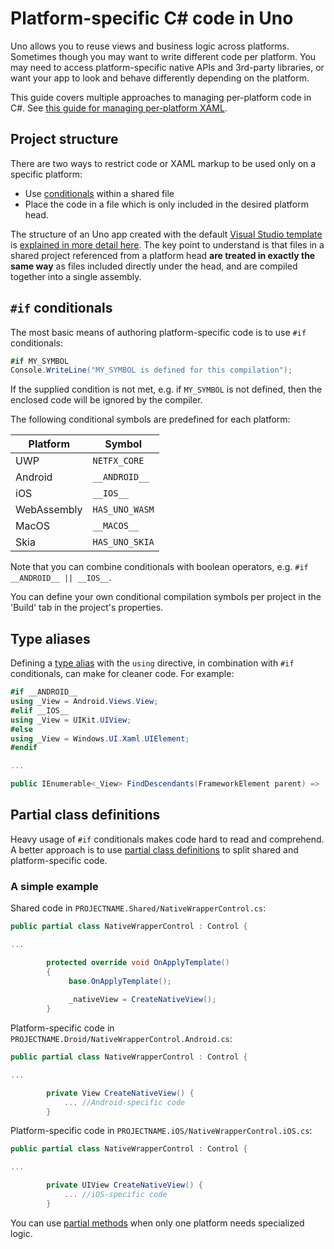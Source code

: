# Platform-specific C# code in Uno

Uno allows you to reuse views and business logic across platforms. Sometimes though you may want to write different code per platform. You may need to access platform-specific native APIs and 3rd-party libraries, or want your app to look and behave differently depending on the platform. 

This guide covers multiple approaches to managing per-platform code in C#. See [this guide for managing per-platform XAML](platform-specific-xaml.md).

## Project structure

There are two ways to restrict code or XAML markup to be used only on a specific platform:

* Use [conditionals](https://docs.microsoft.com/en-us/dotnet/csharp/language-reference/preprocessor-directives/preprocessor-if) within a shared file
* Place the code in a file which is only included in the desired platform head.
 
The structure of an Uno app created with the default [Visual Studio template](https://marketplace.visualstudio.com/items?itemName=nventivecorp.uno-platform-addin) is [explained in more detail here](uno-app-solution-structure.md). The key point to understand is that files in a shared project referenced from a platform head **are treated in exactly the same way** as files included directly under the head, and are compiled together into a single assembly.
 
 
 ## `#if` conditionals
 
 The most basic means of authoring platform-specific code is to use `#if` conditionals:
 
 ```csharp
 #if MY_SYMBOL
 Console.WriteLine("MY_SYMBOL is defined for this compilation");
 ```
 
 If the supplied condition is not met, e.g. if `MY_SYMBOL` is not defined, then the enclosed code will be ignored by the compiler.
 
 The following conditional symbols are predefined for each platform:
 
 | Platform    | Symbol        |
 | ----------- | ------------- |
 | UWP         | `NETFX_CORE`  |
 | Android     | `__ANDROID__` |
 | iOS         | `__IOS__`     |
 | WebAssembly | `HAS_UNO_WASM`|
 | MacOS       | `__MACOS__`   |
 | Skia        | `HAS_UNO_SKIA`|
 
Note that you can combine conditionals with boolean operators, e.g. `#if __ANDROID__ || __IOS__`. 

You can define your own conditional compilation symbols per project in the 'Build' tab in the project's properties.

## Type aliases

Defining a [type alias](https://docs.microsoft.com/en-us/dotnet/csharp/language-reference/keywords/using-directive) with the `using` directive, in combination with `#if` conditionals, can make for cleaner code. For example:

```csharp
#if __ANDROID__
using _View = Android.Views.View;
#elif __IOS__
using _View = UIKit.UIView;
#else
using _View = Windows.UI.Xaml.UIElement;
#endif

...

public IEnumerable<_View> FindDescendants(FrameworkElement parent) => ...
```
 
## Partial class definitions

Heavy usage of `#if` conditionals makes code hard to read and comprehend. A better approach is to use [partial class definitions](https://docs.microsoft.com/en-us/dotnet/csharp/programming-guide/classes-and-structs/partial-classes-and-methods) to split shared and platform-specific code.

### A simple example

Shared code in `PROJECTNAME.Shared/NativeWrapperControl.cs`:

```csharp
public partial class NativeWrapperControl : Control {

...

		protected override void OnApplyTemplate()
		{
			 base.OnApplyTemplate();
   
  			 _nativeView = CreateNativeView();
		}
```

Platform-specific code in `PROJECTNAME.Droid/NativeWrapperControl.Android.cs`:

```csharp
public partial class NativeWrapperControl : Control {

...

		private View CreateNativeView() {
			... //Android-specific code
		}
```

Platform-specific code in `PROJECTNAME.iOS/NativeWrapperControl.iOS.cs`:

```csharp
public partial class NativeWrapperControl : Control {

...

		private UIView CreateNativeView() {
			... //iOS-specific code
		}
```

You can use [partial methods](https://docs.microsoft.com/en-us/dotnet/csharp/programming-guide/classes-and-structs/partial-classes-and-methods#partial-methods) when only one platform needs specialized logic.
